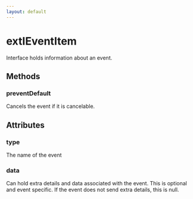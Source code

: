 ```yaml
---
layout: default
---
```


# extIEventItem #

Interface holds information about an event.


## Methods ##

### preventDefault ###

Cancels the event if it is cancelable.


## Attributes ##

### type ###

The name of the event


### data ###

Can hold extra details and data associated with the event. This
is optional and event specific. If the event does not send extra
details, this is null.

